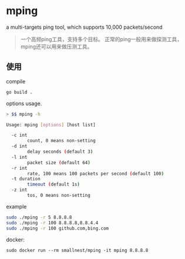 # mping
a multi-targets ping tool, which supports 10,000 packets/second

> 一个高频ping工具，支持多个目标。
> 正常的ping一般用来做探测工具，mping还可以用来做压测工具。

## 使用

compile

```sh
go build .
```

options usage.

```sh
> $$ mping -h     

Usage: mping [options] [host list]

  -c int
        count, 0 means non-setting
  -d int
        delay seconds (default 3)
  -l int
        packet size (default 64)
  -r int
        rate, 100 means 100 packets per second (default 100)
  -t duration
        timeout (default 1s)
  -z int
        tos, 0 means non-setting
```

example

```sh
sudo ./mping -r 5 8.8.8.8
sudo ./mping -r 100 8.8.8.8,8.8.4.4
sudo ./mping -r 100 github.com,bing.com
```

docker:
```
sudo docker run --rm smallnest/mping -it mping 8.8.8.8
```